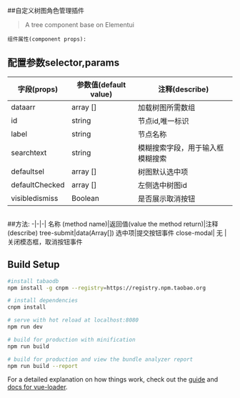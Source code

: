 ##自定义树图角色管理插件
> A tree component base on Elementui
```
组件属性(component props):
```
## 配置参数selector,params
字段(props)|参数值(default value)|注释(describe)
-|-|-|  
dataarr| array []|加载树图所需数组
id|string|节点id,唯一标识
label|string|节点名称
searchtext|string|模糊搜索字段，用于输入框模糊搜索
defaultsel| array []|树图默认选中项
defaultChecked|array []|左侧选中树图id
visibledismiss|Boolean|是否展示取消按钮
```
```
##方法:
-|-|-|
名称 (method name)|返回值(value the method return)|注释(describe)
tree-submit|data(Array[]) 选中项|提交按钮事件
close-modal| 无  |  关闭模态框，取消按钮事件     
## Build Setup

``` bash
#install tabaodb
npm install -g cnpm --registry=https://registry.npm.taobao.org

# install dependencies
cnpm install

# serve with hot reload at localhost:8080
npm run dev

# build for production with minification
npm run build

# build for production and view the bundle analyzer report
npm run build --report
```

For a detailed explanation on how things work, check out the [guide](http://vuejs-templates.github.io/webpack/) and [docs for vue-loader](http://vuejs.github.io/vue-loader).
